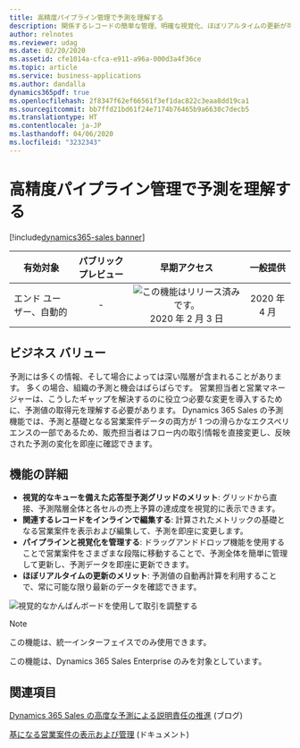 ```yaml
---
title: 高精度パイプライン管理で予測を理解する
description: 関係するレコードの簡単な管理、明確な視覚化、ほぼリアルタイムの更新が可能であり、これによって予測精度が向上します。
author: relnotes
ms.reviewer: udag
ms.date: 02/20/2020
ms.assetid: cfe1014a-cfca-e911-a96a-000d3a4f36ce
ms.topic: article
ms.service: business-applications
ms.author: dandalla
dynamics365pdf: true
ms.openlocfilehash: 2f8347f62ef66561f3ef1dac822c3eaa8dd19ca1
ms.sourcegitcommit: bb7ffd21bd61f24e7174b76465b9a6630c7decb5
ms.translationtype: HT
ms.contentlocale: ja-JP
ms.lasthandoff: 04/06/2020
ms.locfileid: "3232343"
---
```

# <a name="understand-forecasts-with-precision-pipeline-management"></a>高精度パイプライン管理で予測を理解する
[!include[dynamics365-sales banner](../includes/dynamics365-sales.md)]

| 有効対象    |  パブリック プレビュー | 早期アクセス | 一般提供 | 
| ---------- | :----------: |:----------: |:----------: |
|エンド ユーザー、自動的|-|![この機能はリリース済みです。](/dynamics365-release-plan/media/green-checkmark.png "この機能はリリース済みです。") 2020 年 2 月 3 日| 2020 年 4 月|


## <a name="business-value"></a>ビジネス バリュー
<!-- bv start -->
予測には多くの情報、そして場合によっては深い階層が含まれることがあります。 多くの場合、組織の予測と機会はばらばらです。 営業担当者と営業マネージャーは、こうしたギャップを解決するのに役立つ必要な変更を導入するために、予測値の取得元を理解する必要があります。 Dynamics 365 Sales の予測機能では、予測と基礎となる営業案件データの両方が 1 つの滑らかなエクスペリエンスの一部であるため、販売担当者はフロー内の取引情報を直接変更し、反映された予測の変化を即座に確認できます。
<!-- bv end -->



## <a name="feature-details"></a>機能の詳細
<!--feature detail start -->
- **視覚的なキューを備えた応答型予測グリッドのメリット**: グリッドから直接、予測階層全体と各セルの売上予算の達成度を視覚的に表示できます。
- **関連するレコードをインラインで編集する**: 計算されたメトリックの基礎となる営業案件を表示および編集して、予測を即座に変更します。
- **パイプラインと視覚化を管理する**: ドラッグアンドドロップ機能を使用することで営業案件をさまざまな段階に移動することで、予測全体を簡単に管理して更新し、予測データを即座に更新できます。
- **ほぼリアルタイムの更新のメリット**: 予測値の自動再計算を利用することで、常に可能な限り最新のデータを確認できます。
<!--feature detail end -->

![視覚的なかんばんボードを使用して取引を調整する](media/forecasting_kanban.png "視覚的なかんばんボードを使用して取引を調整する")
<!-- Picture 1 -->

> [!NOTE]
> この機能は、統一インターフェイスでのみ使用できます。 
>
> この機能は、Dynamics 365 Sales Enterprise のみを対象としています。







## <a name="see-also"></a>関連項目


<!--blog start-->
[Dynamics 365 Sales の高度な予測による説明責任の推進](https://aka.ms/forecasting.blog) (ブログ)
<!--blog end-->



<!--docs start-->
[基になる営業案件の表示および管理](https://docs.microsoft.com/dynamics365/sales-enterprise/view-and-manage-underlying-opportunities) (ドキュメント)
<!--docs end-->

